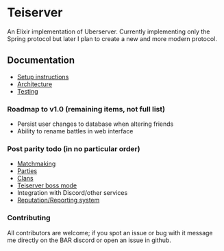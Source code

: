 # Teiserver
An Elixir implementation of Uberserver. Currently implementing only the Spring protocol but later I plan to create a new and more modern protocol.

## Documentation
- [Setup instructions](documents/setup.md)
- [Architecture](documents/architecture.md)
- [Testing](documents/testing.md)


### Roadmap to v1.0 (remaining items, not full list)
- Persist user changes to database when altering friends
- Ability to rename battles in web interface

### Post parity todo (in no particular order)
- [Matchmaking](documents/spring/matchmaking.md)
- [Parties](documents/spring/parties.md)
- [Clans](documents/designs/clans.md)
- [Teiserver boss mode](documents/designs/teiserver_boss.md)
- Integration with Discord/other services
- [Reputation/Reporting system](documents/designs/reputation.md)

### Contributing
All contributors are welcome; if you spot an issue or bug with it message me directly on the BAR discord or open an issue in github.

